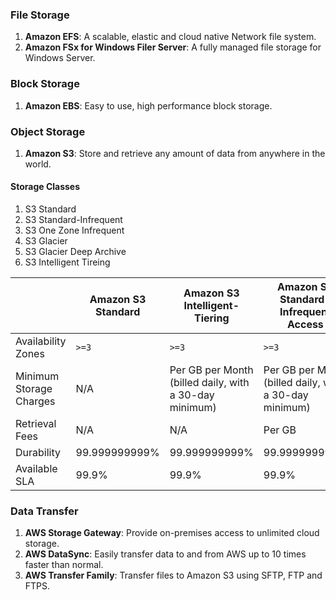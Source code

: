 ### File Storage
1. **Amazon EFS**: A scalable, elastic and cloud native Network file system.
2. **Amazon FSx for Windows Filer Server**: A fully managed file storage for Windows Server.

### Block Storage
1. **Amazon EBS**: Easy to use, high performance block storage.

### Object Storage
1. **Amazon S3**: Store and retrieve any amount of data from anywhere in the world.

#### Storage Classes
1. S3 Standard
2. S3 Standard-Infrequent
3. S3 One Zone Infrequent
4. S3 Glacier
5. S3 Glacier Deep Archive
6. S3 Intelligent Tireing

|                        | Amazon S3 Standard | Amazon S3 Intelligent-Tiering | Amazon S3 Standard-Infrequent Access | Amazon S3 One Zone-Infrequent Access | Amazon S3 Glacier | Amazon S3 Glacier Deep Archive |
| --- |--------------------| --- | --- | --- | --- | --- |
| Availability Zones     | `>=3`                | `>=3  `                         | `>=3`                                 | 1                                    | `>=3`              | `>=3`                           |
| Minimum Storage Charges| N/A                | Per GB per Month (billed daily, with a 30-day minimum) | Per GB per Month (billed daily, with a 30-day minimum) | Per GB per Month (billed daily, with a 30-day minimum) | Per GB per Month (billed daily, with a 90-day minimum) | Per GB per Month (billed daily, with a 180-day minimum) |
| Retrieval Fees         | N/A                | N/A                            | Per GB                              | Per GB                              | Per GB           | Per GB                        |
| Durability             | 99.999999999%      | 99.999999999%                  | 99.999999999%                        | 99.999999999%                        | 99.999999999%    | 99.999999999%                  |
| Available SLA          | 99.9%              | 99.9%                          | 99.9%                                | 99.5%                                | 99.9%            | 99.9%                         |

### Data Transfer
1. **AWS Storage Gateway**: Provide on-premises access to unlimited cloud storage.
2. **AWS DataSync**: Easily transfer data to and from AWS up to 10 times faster than normal.
3. **AWS Transfer Family**: Transfer files to Amazon S3 using SFTP, FTP and FTPS.